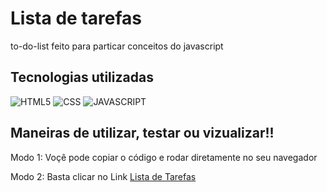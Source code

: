 # Lista de tarefas

to-do-list feito para particar conceitos do javascript

## Tecnologias utilizadas

![HTML5](https://img.shields.io/badge/HTML5-E34F26?style=for-the-badge&logo=html5&logoColor=white
)
![CSS](https://img.shields.io/badge/CSS3-1572B6?style=for-the-badge&logo=css3&logoColor=white
)
![JAVASCRIPT](https://img.shields.io/badge/JavaScript-F7DF1E?style=for-the-badge&logo=javascript&logoColor=black
)

## Maneiras de utilizar, testar ou vizualizar!!

Modo 1: Voçê pode copiar o código e rodar diretamente no seu navegador

Modo 2: Basta clicar no Link [Lista de Tarefas](https://werbeth91.github.io/Lista-de-tarefas/)
